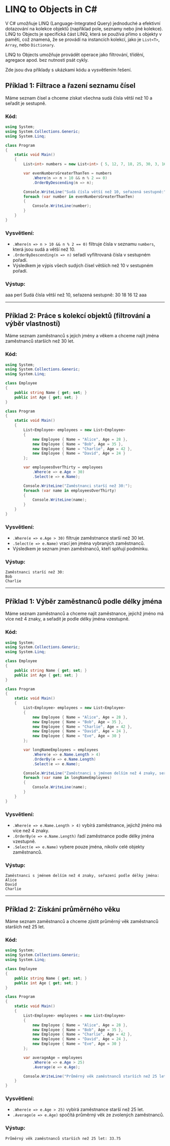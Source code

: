 
# LINQ to Objects in C#

V C# umožňuje LINQ (Language-Integrated Query) jednoduché a efektivní dotazování na kolekce objektů (například pole, seznamy nebo jiné kolekce). LINQ to Objects je specifická část LINQ, která se používá přímo s objekty v paměti, což znamená, že se provádí na instancích kolekcí, jako je `List<T>`, `Array`, nebo `Dictionary`.

LINQ to Objects umožňuje provádět operace jako filtrování, třídění, agregace apod. bez nutnosti psát cykly.

Zde jsou dva příklady s ukázkami kódu a vysvětlením řešení.

## Příklad 1: Filtrace a řazení seznamu čísel
Máme seznam čísel a chceme získat všechna sudá čísla větší než 10 a seřadit je sestupně.

### Kód:
```csharp
using System;
using System.Collections.Generic;
using System.Linq;

class Program
{
    static void Main()
    {
        List<int> numbers = new List<int> { 5, 12, 7, 18, 25, 30, 3, 16 };

        var evenNumbersGreaterThanTen = numbers
            .Where(n => n > 10 && n % 2 == 0)
            .OrderByDescending(n => n);

        Console.WriteLine("Sudá čísla větší než 10, seřazená sestupně:");
        foreach (var number in evenNumbersGreaterThanTen)
        {
            Console.WriteLine(number);
        }
    }
}
```

### Vysvětlení:
- `.Where(n => n > 10 && n % 2 == 0)` filtruje čísla v seznamu `numbers`, která jsou sudá a větší než 10.
- `.OrderByDescending(n => n)` seřadí vyfiltrovaná čísla v sestupném pořadí.
- Výsledkem je výpis všech sudých čísel větších než 10 v sestupném pořadí.

### Výstup:
aaa perl
Sudá čísla větší než 10, seřazená sestupně:
30
18
16
12
aaa

---

## Příklad 2: Práce s kolekcí objektů (filtrování a výběr vlastností)
Máme seznam zaměstnanců s jejich jmény a věkem a chceme najít jména zaměstnanců starších než 30 let.

### Kód:
``` csharp
using System;
using System.Collections.Generic;
using System.Linq;

class Employee
{
    public string Name { get; set; }
    public int Age { get; set; }
}

class Program
{
    static void Main()
    {
        List<Employee> employees = new List<Employee>
        {
            new Employee { Name = "Alice", Age = 28 },
            new Employee { Name = "Bob", Age = 35 },
            new Employee { Name = "Charlie", Age = 42 },
            new Employee { Name = "David", Age = 24 }
        };

        var employeesOverThirty = employees
            .Where(e => e.Age > 30)
            .Select(e => e.Name);

        Console.WriteLine("Zaměstnanci starší než 30:");
        foreach (var name in employeesOverThirty)
        {
            Console.WriteLine(name);
        }
    }
}
```

### Vysvětlení:
- `.Where(e => e.Age > 30)` filtruje zaměstnance starší než 30 let.
- `.Select(e => e.Name)` vrací jen jména vybraných zaměstnanců.
- Výsledkem je seznam jmen zaměstnanců, kteří splňují podmínku.

### Výstup:
```
Zaměstnanci starší než 30:
Bob
Charlie
```

---

## Příklad 1: Výběr zaměstnanců podle délky jména
Máme seznam zaměstnanců a chceme najít zaměstnance, jejichž jméno má více než 4 znaky, a seřadit je podle délky jména vzestupně.

### Kód:
``` csharp
using System;
using System.Collections.Generic;
using System.Linq;

class Employee
{
    public string Name { get; set; }
    public int Age { get; set; }
}

class Program
{
    static void Main()
    {
        List<Employee> employees = new List<Employee>
        {
            new Employee { Name = "Alice", Age = 28 },
            new Employee { Name = "Bob", Age = 35 },
            new Employee { Name = "Charlie", Age = 42 },
            new Employee { Name = "David", Age = 24 },
            new Employee { Name = "Eve", Age = 30 }
        };

        var longNameEmployees = employees
            .Where(e => e.Name.Length > 4)
            .OrderBy(e => e.Name.Length)
            .Select(e => e.Name);

        Console.WriteLine("Zaměstnanci s jménem delším než 4 znaky, seřazení podle délky jména:");
        foreach (var name in longNameEmployees)
        {
            Console.WriteLine(name);
        }
    }
}
```

### Vysvětlení:
- `.Where(e => e.Name.Length > 4)` vybírá zaměstnance, jejichž jméno má více než 4 znaky.
- `.OrderBy(e => e.Name.Length)` řadí zaměstnance podle délky jména vzestupně.
- `.Select(e => e.Name)` vybere pouze jména, nikoliv celé objekty zaměstnanců.

### Výstup:
```
Zaměstnanci s jménem delším než 4 znaky, seřazení podle délky jména:
Alice
David
Charlie
```

---

## Příklad 2: Získání průměrného věku
Máme seznam zaměstnanců a chceme zjistit průměrný věk zaměstnanců starších než 25 let.

### Kód:
``` csharp
using System;
using System.Collections.Generic;
using System.Linq;

class Employee
{
    public string Name { get; set; }
    public int Age { get; set; }
}

class Program
{
    static void Main()
    {
        List<Employee> employees = new List<Employee>
        {
            new Employee { Name = "Alice", Age = 28 },
            new Employee { Name = "Bob", Age = 35 },
            new Employee { Name = "Charlie", Age = 42 },
            new Employee { Name = "David", Age = 24 },
            new Employee { Name = "Eve", Age = 30 }
        };

        var averageAge = employees
            .Where(e => e.Age > 25)
            .Average(e => e.Age);

        Console.WriteLine("Průměrný věk zaměstnanců starších než 25 let: " + averageAge);
    }
}
```

### Vysvětlení:
- `.Where(e => e.Age > 25)` vybírá zaměstnance starší než 25 let.
- `.Average(e => e.Age)` spočítá průměrný věk ze zvolených zaměstnanců.

### Výstup:
```
Průměrný věk zaměstnanců starších než 25 let: 33.75
```
